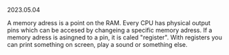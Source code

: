 2023.05.04

A memory adress is a point on the RAM. Every CPU has physical output pins which can be accesed by changeing a specific memory adress. If a memory adress is asingned to a pin, it is caled "register". With registers you can print something on screen, play a sound or something else.